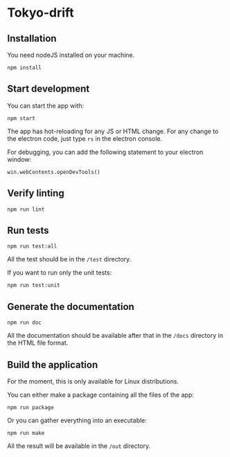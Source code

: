# Tokyo-drift

## Installation

You need nodeJS installed on your machine.

```
npm install
```

## Start development

You can start the app with:
```
npm start
```

The app has hot-reloading for any JS or HTML change. For any change to the electron code, just type `rs` in the electron console.

For debugging, you can add the following statement to your electron window:
```
win.webContents.openDevTools()
```

## Verify linting

```
npm run lint
```

## Run tests

```
npm run test:all
```

All the test should be in the `/test` directory.

If you want to run only the unit tests:

```
npm run test:unit
```

## Generate the documentation

```
npm run doc
```

All the documentation should be available after that in the `/docs` directory in the HTML file format.

## Build the application

For the moment, this is only available for Linux distributions.

You can either make a package containing all the files of the app:
```
npm run package
```

Or you can gather everything into an executable:
```
npm run make
```

All the result will be available in the `/out` directory.
